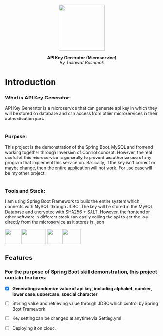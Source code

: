 <p align="center">
  <img src="https://cdn-icons-png.flaticon.com/512/9610/9610576.png" width="150" height="150">
</p>

<p align="center">
  <b>API Key Generator (Microservice)</b><br>
  <i>By Tanawat Boonmak</i>
</p>
<h1>Introduction</h1>
<p>
  <h3>What is API Key Generator:</h3>
  API Key Generator is a microservice that can generate api key in which they will be stored on database and can access from other 
  microservices in their authentication part.<br><br>
  <h3>Purpose:</h3>
  This project is the demonstration of the Spring Boot, MySQL and frontend working together through Inversion of Control concept. However, the real useful of this microservice is generally to prevent unauthorize use of any program that implement this service on. Basically, if the key isn't correct or maybe change, then the entire application will not work. For use case will be my other project.
  <br><br>
  <h3>Tools and Stack:</h3>
  I am using Spring Boot Framework to build the entire system which connects with MySQL through JDBC. The key will be stored in
  the MySQL Database and encrypted with SHA256 + SALT. However, the frontend or other software in different stack can easily calling the api to get the key
  directly from the microservice as it stores in .json
</p>
<p align="left"><img src="https://cdn-icons-png.flaticon.com/512/5968/5968282.png" width="50" height="50"> <img src="https://res.cloudinary.com/practicaldev/image/fetch/s--zrUJwvgZ--/c_imagga_scale,f_auto,fl_progressive,h_900,q_auto,w_1600/https://dev-to-uploads.s3.amazonaws.com/uploads/articles/bupbqc9fctvw4j7r14it.png" width="80" height="50"> <img src="https://cdn-icons-png.flaticon.com/512/5968/5968313.png" width="50" height="50"><img src="https://upload.wikimedia.org/wikipedia/commons/thumb/b/b2/Bootstrap_logo.svg/1280px-Bootstrap_logo.svg.png" width="60" height="50"</p>
<h2> Features </h2>
<h3>For the purpose of Spring Boot skill demonstration, this project contain features: </h3>

- [x] <b>Generating randomize value of api key, including alphabet, number, lower case, uppercase, special character</b>
- [ ] Storing value and retrieving value through JDBC which control by Spring Boot Framework.
- [ ] Key setting can be changed at anytime via Setting.yml
- [ ] Deploying it on cloud. 

